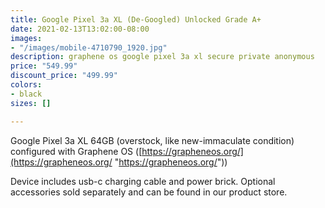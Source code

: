 ```yaml
---
title: Google Pixel 3a XL (De-Googled) Unlocked Grade A+
date: 2021-02-13T13:02:00-08:00
images:
- "/images/mobile-4710790_1920.jpg"
description: graphene os google pixel 3a xl secure private anonymous
price: "549.99"
discount_price: "499.99"
colors:
- black
sizes: []

---
```

Google Pixel 3a XL 64GB (overstock, like new-immaculate condition) configured with Graphene OS ([https://grapheneos.org/](https://grapheneos.org/ "https://grapheneos.org/"))

Device includes usb-c charging cable and power brick. Optional accessories sold separately and can be found in our product store.